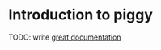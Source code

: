 # Introduction to piggy

TODO: write [great documentation](http://jacobian.org/writing/what-to-write/)
